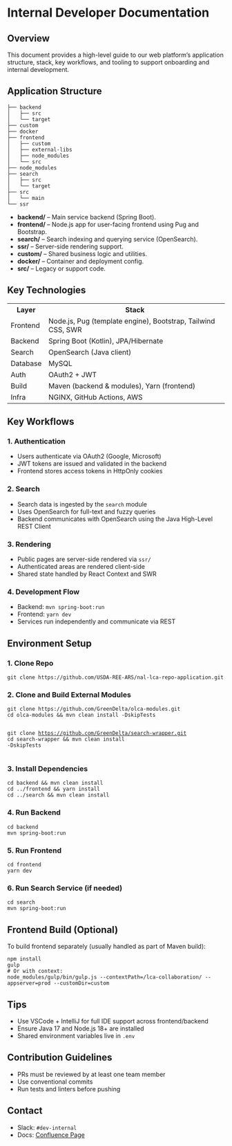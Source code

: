 <!DOCTYPE html>
<html lang="en">

<body>

  <h1>Internal Developer Documentation</h1>

  <h2>Overview</h2>
  <p>This document provides a high-level guide to our web platform’s application structure, stack, key workflows, and tooling to support onboarding and internal development.</p>

  <h2>Application Structure</h2>
  <pre><code>├── backend
│   ├── src
│   └── target
├── custom
├── docker
├── frontend
│   ├── custom
│   ├── external-libs
│   ├── node_modules
│   └── src
├── node_modules
├── search
│   ├── src
│   └── target
├── src
│   └── main
└── ssr</code></pre>

  <ul>
    <li><strong>backend/</strong> – Main service backend (Spring Boot).</li>
    <li><strong>frontend/</strong> – Node.js app for user-facing frontend using Pug and Bootstrap.</li>
    <li><strong>search/</strong> – Search indexing and querying service (OpenSearch).</li>
    <li><strong>ssr/</strong> – Server-side rendering support.</li>
    <li><strong>custom/</strong> – Shared business logic and utilities.</li>
    <li><strong>docker/</strong> – Container and deployment config.</li>
    <li><strong>src/</strong> – Legacy or support code.</li>
  </ul>

  <h2>Key Technologies</h2>
  <table>
    <tr><th>Layer</th><th>Stack</th></tr>
    <tr><td>Frontend</td><td>Node.js, Pug (template engine), Bootstrap, Tailwind CSS, SWR</td></tr>
    <tr><td>Backend</td><td>Spring Boot (Kotlin), JPA/Hibernate</td></tr>
    <tr><td>Search</td><td>OpenSearch (Java client)</td></tr>
    <tr><td>Database</td><td>MySQL</td></tr>
    <tr><td>Auth</td><td>OAuth2 + JWT</td></tr>
    <tr><td>Build</td><td>Maven (backend & modules), Yarn (frontend)</td></tr>
    <tr><td>Infra</td><td>NGINX, GitHub Actions, AWS</td></tr>
  </table>

  <h2>Key Workflows</h2>

  <h3>1. Authentication</h3>
  <ul>
    <li>Users authenticate via OAuth2 (Google, Microsoft)</li>
    <li>JWT tokens are issued and validated in the backend</li>
    <li>Frontend stores access tokens in HttpOnly cookies</li>
  </ul>

  <h3>2. Search</h3>
  <ul>
    <li>Search data is ingested by the <code>search</code> module</li>
    <li>Uses OpenSearch for full-text and fuzzy queries</li>
    <li>Backend communicates with OpenSearch using the Java High-Level REST Client</li>
  </ul>

  <h3>3. Rendering</h3>
  <ul>
    <li>Public pages are server-side rendered via <code>ssr/</code></li>
    <li>Authenticated areas are rendered client-side</li>
    <li>Shared state handled by React Context and SWR</li>
  </ul>

  <h3>4. Development Flow</h3>
  <ul>
    <li>Backend: <code>mvn spring-boot:run</code></li>
    <li>Frontend: <code>yarn dev</code></li>
    <li>Services run independently and communicate via REST</li>
  </ul>

  <h2>Environment Setup</h2>

  <h3>1. Clone Repo</h3>
  <pre><code>git clone https://github.com/USDA-REE-ARS/nal-lca-repo-application.git</code></pre>

  <h3>2. Clone and Build External Modules</h3>
  <pre><code>git clone https://github.com/GreenDelta/olca-modules.git
cd olca-modules && mvn clean install -DskipTests

git clone https://github.com/GreenDelta/search-wrapper.git
cd search-wrapper && mvn clean install -DskipTests</code></pre>

  <h3>3. Install Dependencies</h3>
  <pre><code>cd backend && mvn clean install
cd ../frontend && yarn install
cd ../search && mvn clean install</code></pre>

  <h3>4. Run Backend</h3>
  <pre><code>cd backend
mvn spring-boot:run</code></pre>

  <h3>5. Run Frontend</h3>
  <pre><code>cd frontend
yarn dev</code></pre>

  <h3>6. Run Search Service (if needed)</h3>
  <pre><code>cd search
mvn spring-boot:run</code></pre>

  <h2>Frontend Build (Optional)</h2>
  <p>To build frontend separately (usually handled as part of Maven build):</p>
  <pre><code>npm install
gulp
# Or with context:
node_modules/gulp/bin/gulp.js --contextPath=/lca-collaboration/ --appserver=prod --customDir=custom</code></pre>

  <h2>Tips</h2>
  <ul>
    <li>Use VSCode + IntelliJ for full IDE support across frontend/backend</li>
    <li>Ensure Java 17 and Node.js 18+ are installed</li>
    <li>Shared environment variables live in <code>.env</code></li>
  </ul>

  <h2>Contribution Guidelines</h2>
  <ul>
    <li>PRs must be reviewed by at least one team member</li>
    <li>Use conventional commits</li>
    <li>Run tests and linters before pushing</li>
  </ul>

  <h2>Contact</h2>
  <ul>
    <li>Slack: <code>#dev-internal</code></li>
    <li>Docs: <a href="https://your-docs-url">Confluence Page</a></li>
  </ul>

</body>
</html>

